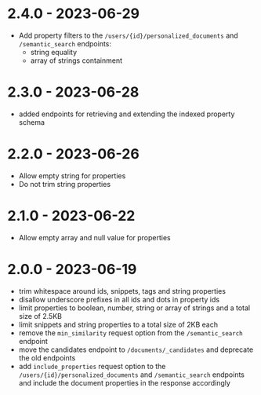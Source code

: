 # 2.4.0 - 2023-06-29

- Add property filters to the `/users/{id}/personalized_documents` and `/semantic_search` endpoints:
    - string equality
    - array of strings containment

# 2.3.0 - 2023-06-28

- added endpoints for retrieving and extending the
  indexed property schema

# 2.2.0 - 2023-06-26

- Allow empty string for properties
- Do not trim string properties

# 2.1.0 - 2023-06-22

- Allow empty array and null value for properties

# 2.0.0 - 2023-06-19

- trim whitespace around ids, snippets, tags and string properties
- disallow underscore prefixes in all ids and dots in property ids
- limit properties to boolean, number, string or array of strings and a total size of 2.5KB
- limit snippets and string properties to a total size of 2KB each
- remove the `min_similarity` request option from the `/semantic_search` endpoint
- move the candidates endpoint to `/documents/_candidates` and deprecate the old endpoints
- add `include_properties` request option to the `/users/{id}/personalized_documents` and `/semantic_search` endpoints and include the document properties in the response accordingly
